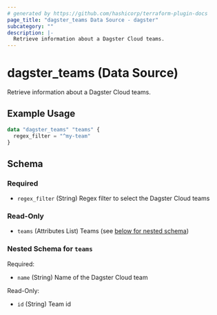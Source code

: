 ```yaml
---
# generated by https://github.com/hashicorp/terraform-plugin-docs
page_title: "dagster_teams Data Source - dagster"
subcategory: ""
description: |-
  Retrieve information about a Dagster Cloud teams.
---
```


# dagster_teams (Data Source)

Retrieve information about a Dagster Cloud teams.

## Example Usage

```terraform
data "dagster_teams" "teams" {
  regex_filter = "^my-team"
}
```

<!-- schema generated by tfplugindocs -->
## Schema

### Required

- `regex_filter` (String) Regex filter to select the Dagster Cloud teams

### Read-Only

- `teams` (Attributes List) Teams (see [below for nested schema](#nestedatt--teams))

<a id="nestedatt--teams"></a>
### Nested Schema for `teams`

Required:

- `name` (String) Name of the Dagster Cloud team

Read-Only:

- `id` (String) Team id
